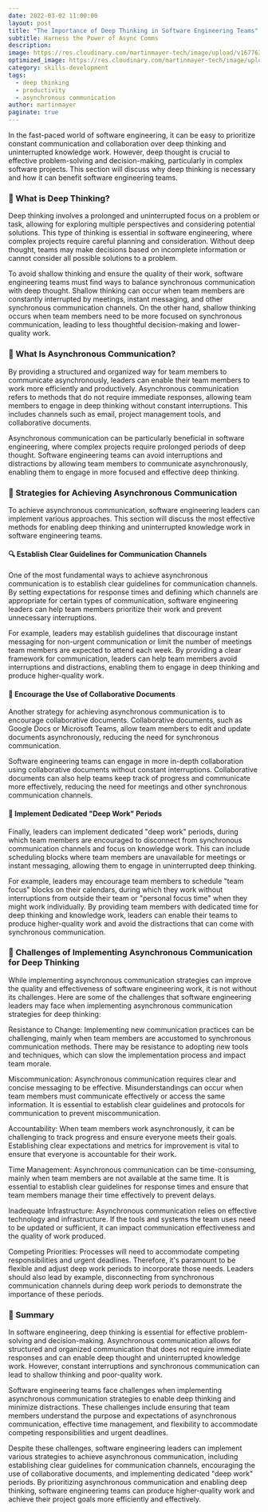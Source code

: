 ```yaml
---
date: 2022-03-02 11:00:00
layout: post
title: "The Importance of Deep Thinking in Software Engineering Teams"
subtitle: Harness the Power of Async Comms
description:
image: https://res.cloudinary.com/martinmayer-tech/image/upload/v1677636445/blog-posts/main/bcUCAKxnq2bd81-2dbXuq_i9iixm.jpg
optimized_image: https://res.cloudinary.com/martinmayer-tech/image/upload/c_scale,w_380/v1677636445/blog-posts/main/bcUCAKxnq2bd81-2dbXuq_i9iixm.jpg
category: skills-development
tags:
  - deep thinking
  - productivity
  - asynchronous communication
author: martinmayer
paginate: true
---
```

In the fast-paced world of software engineering, it can be easy to prioritize constant communication and collaboration over deep thinking and uninterrupted knowledge work. However, deep thought is crucial to effective problem-solving and decision-making, particularly in complex software projects. This section will discuss why deep thinking is necessary and how it can benefit software engineering teams.

### 🧠 What is Deep Thinking?

Deep thinking involves a prolonged and uninterrupted focus on a problem or task, allowing for exploring multiple perspectives and considering potential solutions. This type of thinking is essential in software engineering, where complex projects require careful planning and consideration. Without deep thought, teams may make decisions based on incomplete information or cannot consider all possible solutions to a problem.

To avoid shallow thinking and ensure the quality of their work, software engineering teams must find ways to balance synchronous communication with deep thought. Shallow thinking can occur when team members are constantly interrupted by meetings, instant messaging, and other synchronous communication channels. On the other hand, shallow thinking occurs when team members need to be more focused on synchronous communication, leading to less thoughtful decision-making and lower-quality work.

### 💬 What Is Asynchronous Communication?

By providing a structured and organized way for team members to communicate asynchronously, leaders can enable their team members to work more efficiently and productively. Asynchronous communication refers to methods that do not require immediate responses, allowing team members to engage in deep thinking without constant interruptions. This includes channels such as email, project management tools, and collaborative documents.

Asynchronous communication can be particularly beneficial in software engineering, where complex projects require prolonged periods of deep thought. Software engineering teams can avoid interruptions and distractions by allowing team members to communicate asynchronously, enabling them to engage in more focused and effective deep thinking.

### 🎯 Strategies for Achieving Asynchronous Communication

To achieve asynchronous communication, software engineering leaders can implement various approaches. This section will discuss the most effective methods for enabling deep thinking and uninterrupted knowledge work in software engineering teams.

#### 🔍 Establish Clear Guidelines for Communication Channels

One of the most fundamental ways to achieve asynchronous communication is to establish clear guidelines for communication channels. By setting expectations for response times and defining which channels are appropriate for certain types of communication, software engineering leaders can help team members prioritize their work and prevent unnecessary interruptions.

For example, leaders may establish guidelines that discourage instant messaging for non-urgent communication or limit the number of meetings team members are expected to attend each week. By providing a clear framework for communication, leaders can help team members avoid interruptions and distractions, enabling them to engage in deep thinking and produce higher-quality work.

#### 🤝 Encourage the Use of Collaborative Documents

Another strategy for achieving asynchronous communication is to encourage collaborative documents. Collaborative documents, such as Google Docs or Microsoft Teams, allow team members to edit and update documents asynchronously, reducing the need for synchronous communication.

Software engineering teams can engage in more in-depth collaboration using collaborative documents without constant interruptions. Collaborative documents can also help teams keep track of progress and communicate more effectively, reducing the need for meetings and other synchronous communication channels.

#### 🧘 Implement Dedicated "Deep Work" Periods

Finally, leaders can implement dedicated "deep work" periods, during which team members are encouraged to disconnect from synchronous communication channels and focus on knowledge work. This can include scheduling blocks where team members are unavailable for meetings or instant messaging, allowing them to engage in uninterrupted deep thinking.

For example, leaders may encourage team members to schedule "team focus" blocks on their calendars, during which they work without interruptions from outside their team or "personal focus time" when they might work individually. By providing team members with dedicated time for deep thinking and knowledge work, leaders can enable their teams to produce higher-quality work and avoid the distractions that can come with synchronous communication.

### 🤔 Challenges of Implementing Asynchronous Communication for Deep Thinking

While implementing asynchronous communication strategies can improve the quality and effectiveness of software engineering work, it is not without its challenges. Here are some of the challenges that software engineering leaders may face when implementing asynchronous communication strategies for deep thinking:

Resistance to Change: Implementing new communication practices can be challenging, mainly when team members are accustomed to synchronous communication methods. There may be resistance to adopting new tools and techniques, which can slow the implementation process and impact team morale.

Miscommunication: Asynchronous communication requires clear and concise messaging to be effective. Misunderstandings can occur when team members must communicate effectively or access the same information. It is essential to establish clear guidelines and protocols for communication to prevent miscommunication.

Accountability: When team members work asynchronously, it can be challenging to track progress and ensure everyone meets their goals. Establishing clear expectations and metrics for improvement is vital to ensure that everyone is accountable for their work.

Time Management: Asynchronous communication can be time-consuming, mainly when team members are not available at the same time. It is essential to establish clear guidelines for response times and ensure that team members manage their time effectively to prevent delays.

Inadequate Infrastructure: Asynchronous communication relies on effective technology and infrastructure. If the tools and systems the team uses need to be updated or sufficient, it can impact communication effectiveness and the quality of work produced.

Competing Priorities: Processes will need to accommodate competing responsibilities and urgent deadlines. Therefore, it's paramount to be flexible and adjust deep work periods to incorporate those needs. Leaders should also lead by example, disconnecting from synchronous communication channels during deep work periods to demonstrate the importance of these periods.

### 🔎 Summary

In software engineering, deep thinking is essential for effective problem-solving and decision-making. Asynchronous communication allows for structured and organized communication that does not require immediate responses and can enable deep thought and uninterrupted knowledge work. However, constant interruptions and synchronous communication can lead to shallow thinking and poor-quality work.

Software engineering teams face challenges when implementing asynchronous communication strategies to enable deep thinking and minimize distractions. These challenges include ensuring that team members understand the purpose and expectations of asynchronous communication, effective time management, and flexibility to accommodate competing responsibilities and urgent deadlines.

Despite these challenges, software engineering leaders can implement various strategies to achieve asynchronous communication, including establishing clear guidelines for communication channels, encouraging the use of collaborative documents, and implementing dedicated "deep work" periods. By prioritizing asynchronous communication and enabling deep thinking, software engineering teams can produce higher-quality work and achieve their project goals more efficiently and effectively.
